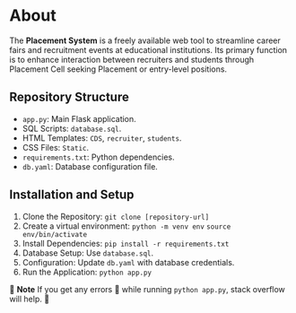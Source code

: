 # About 

The **Placement System** is a freely available web tool to streamline career fairs and recruitment events at educational institutions. Its primary function is to enhance interaction between recruiters and students through Placement Cell seeking Placement or entry-level positions.

## Repository Structure
- `app.py`: Main Flask application.
- SQL Scripts: `database.sql`.
- HTML Templates: `CDS`, `recruiter`, `students`.
- CSS Files: `Static`.
- `requirements.txt`: Python dependencies.
- `db.yaml`: Database configuration file.

## Installation and Setup
1. Clone the Repository: `git clone [repository-url]`
2. Create a virtual environment:
   `python -m venv env`
   `source env/bin/activate`
4. Install Dependencies: `pip install -r requirements.txt`
5. Database Setup: Use `database.sql`.
6. Configuration: Update `db.yaml` with database credentials.
7. Run the Application: `python app.py`


:pushpin: **Note** If you get any errors :face_with_thermometer: while running `python app.py`, stack overflow will help. :slightly_smiling_face:
